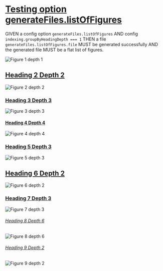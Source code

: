 # [Testing option generateFiles.listOfFigures](#testing-option-generatefileslistoffigures)

GIVEN a config option `generateFiles.listOfFigures`
AND config `indexing.groupByHeadingDepth === 1`
THEN a file `generateFiles.listOfFigures.file` MUST be generated successfully
AND the generated file MUST be a flat list of figures.

<a id="figure-1-depth-1" class="figure" title="Figure 1 depth 1"></a>![Figure 1 depth 1][1]

## [Heading 2 Depth 2](#heading-2-depth-2)

<a id="figure-2-depth-2" class="figure" title="Figure 2 depth 2"></a>![Figure 2 depth 2][2]

### [Heading 3 Depth 3](#heading-3-depth-3)

<a id="figure-3-depth-3" class="figure" title="Figure 3 depth 3"></a>![Figure 3 depth 3][3]

#### [Heading 4 Depth 4](#heading-4-depth-4)

<a id="figure-4-depth-4" class="figure" title="Figure 4 depth 4"></a>![Figure 4 depth 4][4]

### [Heading 5 Depth 3](#heading-5-depth-3)

<a id="figure-5-depth-3" class="figure" title="Figure 5 depth 3"></a>![Figure 5 depth 3][5]

## [Heading 6 Depth 2](#heading-6-depth-2)

<a id="figure-6-depth-2" class="figure" title="Figure 6 depth 2"></a>![Figure 6 depth 2][6]

### [Heading 7 Depth 3](#heading-7-depth-3)

<a id="figure-7-depth-3" class="figure" title="Figure 7 depth 3"></a>![Figure 7 depth 3][7]

###### [Heading 8 Depth 6](#heading-8-depth-6)

<a id="figure-8-depth-6" class="figure" title="Figure 8 depth 6"></a>![Figure 8 depth 6][8]

###### [Heading 9 Depth 2](#heading-9-depth-2)

<a id="figure-9-depth-2" class="figure" title="Figure 9 depth 2"></a>![Figure 9 depth 2][9]

[1]: ./figure1.png

[2]: ./figure2.png

[3]: ./figure3.png

[4]: ./figure4.png

[5]: ./figure5.png

[6]: ./figure6.png

[7]: ./figure7.png

[8]: ./figure8.png

[9]: ./figure9.png
